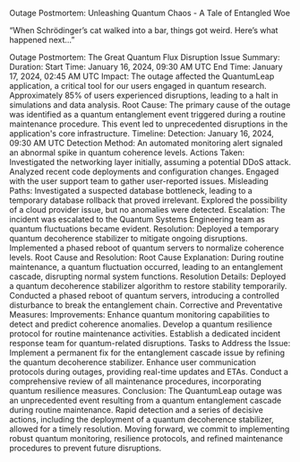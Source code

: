 
Outage Postmortem: Unleashing Quantum Chaos - A Tale of Entangled Woe

“When Schrödinger’s cat walked into a bar, things got weird. Here’s what happened next...”

Outage Postmortem: The Great Quantum Flux Disruption
Issue Summary:
Duration:
Start Time: January 16, 2024, 09:30 AM UTC
End Time: January 17, 2024, 02:45 AM UTC
Impact:
The outage affected the QuantumLeap application, a critical tool for our users engaged in quantum research. Approximately 85% of users experienced disruptions, leading to a halt in simulations and data analysis.
Root Cause:
The primary cause of the outage was identified as a quantum entanglement event triggered during a routine maintenance procedure. This event led to unprecedented disruptions in the application's core infrastructure.
Timeline:
Detection:
January 16, 2024, 09:30 AM UTC
Detection Method:
An automated monitoring alert signaled an abnormal spike in quantum coherence levels.
Actions Taken:
Investigated the networking layer initially, assuming a potential DDoS attack.
Analyzed recent code deployments and configuration changes.
Engaged with the user support team to gather user-reported issues.
Misleading Paths:
Investigated a suspected database bottleneck, leading to a temporary database rollback that proved irrelevant.
Explored the possibility of a cloud provider issue, but no anomalies were detected.
Escalation:
The incident was escalated to the Quantum Systems Engineering team as quantum fluctuations became evident.
Resolution:
Deployed a temporary quantum decoherence stabilizer to mitigate ongoing disruptions.
Implemented a phased reboot of quantum servers to normalize coherence levels.
Root Cause and Resolution:
Root Cause Explanation:
During routine maintenance, a quantum fluctuation occurred, leading to an entanglement cascade, disrupting normal system functions.
Resolution Details:
Deployed a quantum decoherence stabilizer algorithm to restore stability temporarily.
Conducted a phased reboot of quantum servers, introducing a controlled disturbance to break the entanglement chain.
Corrective and Preventative Measures:
Improvements:
Enhance quantum monitoring capabilities to detect and predict coherence anomalies.
Develop a quantum resilience protocol for routine maintenance activities.
Establish a dedicated incident response team for quantum-related disruptions.
Tasks to Address the Issue:
Implement a permanent fix for the entanglement cascade issue by refining the quantum decoherence stabilizer.
Enhance user communication protocols during outages, providing real-time updates and ETAs.
Conduct a comprehensive review of all maintenance procedures, incorporating quantum resilience measures.
Conclusion:
The QuantumLeap outage was an unprecedented event resulting from a quantum entanglement cascade during routine maintenance. Rapid detection and a series of decisive actions, including the deployment of a quantum decoherence stabilizer, allowed for a timely resolution. Moving forward, we commit to implementing robust quantum monitoring, resilience protocols, and refined maintenance procedures to prevent future disruptions.


